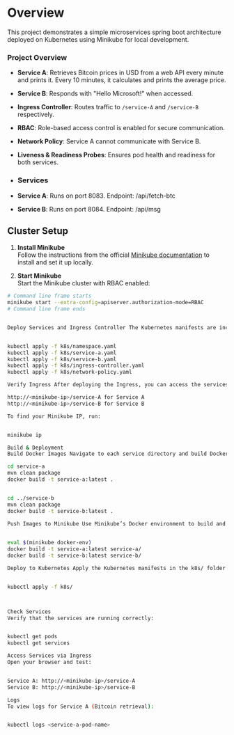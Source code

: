 # Overview
This project demonstrates a simple microservices spring boot architecture deployed on Kubernetes using Minikube for local development.

### Project Overview
- **Service A**: Retrieves Bitcoin prices in USD from a web API every minute and prints it. Every 10 minutes, it calculates and prints the average price.
- **Service B**: Responds with "Hello Microsoft!" when accessed.
- **Ingress Controller**: Routes traffic to `/service-A` and `/service-B` respectively.
- **RBAC**: Role-based access control is enabled for secure communication.
- **Network Policy**: Service A cannot communicate with Service B.
- **Liveness & Readiness Probes**: Ensures pod health and readiness for both services.

- ### Services
- **Service A**: Runs on port 8083. Endpoint: /api/fetch-btc
- **Service B**: Runs on port 8084. Endpoint: /api/msg

## Cluster Setup

1. **Install Minikube**  
   Follow the instructions from the official [Minikube documentation](https://minikube.sigs.k8s.io/docs/start/) to install and set it up locally.

2. **Start Minikube**  
   Start the Minikube cluster with RBAC enabled:

```bash
# Command line frame starts
minikube start --extra-config=apiserver.authorization-mode=RBAC
# Command line frame ends


Deploy Services and Ingress Controller The Kubernetes manifests are included in the k8s directory. To apply them, use the following commands:


kubectl apply -f k8s/namespace.yaml
kubectl apply -f k8s/service-a.yaml
kubectl apply -f k8s/service-b.yaml
kubectl apply -f k8s/ingress-controller.yaml
kubectl apply -f k8s/network-policy.yaml

Verify Ingress After deploying the Ingress, you can access the services by opening a browser and navigating to:

http://<minikube-ip>/service-A for Service A
http://<minikube-ip>/service-B for Service B

To find your Minikube IP, run:


minikube ip

Build & Deployment
Build Docker Images Navigate to each service directory and build Docker images:

cd service-a
mvn clean package
docker build -t service-a:latest .


cd ../service-b
mvn clean package
docker build -t service-b:latest .

Push Images to Minikube Use Minikube’s Docker environment to build and push images:

 
eval $(minikube docker-env)
docker build -t service-a:latest service-a/
docker build -t service-b:latest service-b/

Deploy to Kubernetes Apply the Kubernetes manifests in the k8s/ folder to deploy the services and configure Ingress:


kubectl apply -f k8s/



Check Services
Verify that the services are running correctly:


kubectl get pods
kubectl get services

Access Services via Ingress
Open your browser and test:


Service A: http://<minikube-ip>/service-A
Service B: http://<minikube-ip>/service-B

Logs
To view logs for Service A (Bitcoin retrieval):


kubectl logs <service-a-pod-name>







  


